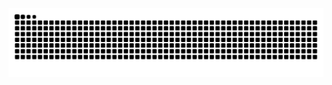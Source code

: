 <picture>
  <source media="(prefers-color-scheme: dark)" srcset="https://raw.githubusercontent.com/ZhiJingHub/ZhiJingHub/output/github-contribution-grid-snake-dark.svg">
  <source media="(prefers-color-scheme: light)" srcset="https://raw.githubusercontent.com/ZhiJingHub/ZhiJingHub/output/github-contribution-grid-snake.svg">
  <img alt="github contribution grid snake animation" src="https://raw.githubusercontent.com/ZhiJingHub/ZhiJingHub/output/github-contribution-grid-snake.svg">
</picture>
